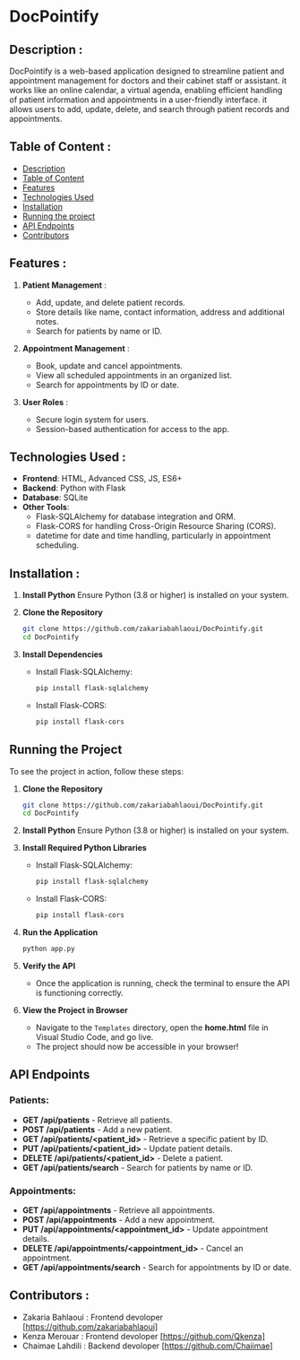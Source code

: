 # DocPointify

## Description :

DocPointify is a web-based application designed to streamline patient and appointment management for doctors and their cabinet staff or assistant. it works like an online calendar, a virtual agenda, enabling efficient handling of patient information and appointments in a user-friendly interface. it allows users to add, update, delete, and search through patient records and appointments.

## Table of Content :

- [Description](#description-)
- [Table of Content](#table-of-content-)
- [Features](#features-)
- [Technologies Used](#technologies-used-)
- [Installation](#installation)
- [Running the project](#running-the-project-)
- [API Endpoints](#api-endpoints)
- [Contributors](#contributors-)


## Features :

1. **Patient Management** :
    - Add, update, and delete patient records.
    - Store details like name, contact information, address and additional notes.
    - Search for patients by name or ID. 
    
2. **Appointment Management** : 
   - Book, update and cancel appointments.
   - View all scheduled appointments in an organized list.
   - Search for appointments by ID or date.

3. **User Roles** : 
   - Secure login system for users.
   - Session-based authentication for access to the app.

   
## Technologies Used :

- **Frontend**: HTML, Advanced CSS, JS, ES6+
- **Backend**: Python with Flask
- **Database**: SQLite
- **Other Tools**: 
     - Flask-SQLAlchemy for database integration and ORM.
     - Flask-CORS for handling Cross-Origin Resource Sharing (CORS).
     - datetime for date and time handling, particularly in appointment scheduling.

## Installation  :

1. **Install Python**
   Ensure Python (3.8 or higher) is installed on your system.

2. **Clone the Repository**
   ```bash
   git clone https://github.com/zakariabahlaoui/DocPointify.git
   cd DocPointify
   ```

3. **Install Dependencies**
   - Install Flask-SQLAlchemy:
     ```bash
     pip install flask-sqlalchemy
     ```
   - Install Flask-CORS:
     ```bash
     pip install flask-cors
     ```

## Running the Project

To see the project in action, follow these steps:

1. **Clone the Repository**
   ```bash
   git clone https://github.com/zakariabahlaoui/DocPointify.git
   cd DocPointify
   ```

2. **Install Python**
   Ensure Python (3.8 or higher) is installed on your system.

3. **Install Required Python Libraries**
   - Install Flask-SQLAlchemy:
     ```bash
     pip install flask-sqlalchemy
     ```
   - Install Flask-CORS:
     ```bash
     pip install flask-cors
     ```

4. **Run the Application**
   ```bash
   python app.py
   ```

5. **Verify the API**
   - Once the application is running, check the terminal to ensure the API is functioning correctly.

6. **View the Project in Browser**
   - Navigate to the `Templates` directory, open the **home.html** file in Visual Studio Code, and go live.
   - The project should now be accessible in your browser!


## API Endpoints

### Patients:
- **GET /api/patients** - Retrieve all patients.
- **POST /api/patients** - Add a new patient.
- **GET /api/patients/<patient_id>** - Retrieve a specific patient by ID.
- **PUT /api/patients/<patient_id>** - Update patient details.
- **DELETE /api/patients/<patient_id>** - Delete a patient.
- **GET /api/patients/search** - Search for patients by name or ID.

### Appointments:
- **GET /api/appointments** - Retrieve all appointments.
- **POST /api/appointments** - Add a new appointment.
- **PUT /api/appointments/<appointment_id>** - Update appointment details.
- **DELETE /api/appointments/<appointment_id>** - Cancel an appointment.
- **GET /api/appointments/search** - Search for appointments by ID or date.

## Contributors :

- Zakaria Bahlaoui : Frontend devoloper [https://github.com/zakariabahlaoui]
- Kenza Merouar : Frontend devoloper  [https://github.com/Qkenza]
- Chaimae Lahdili  : Backend devoloper [https://github.com/Chaiimae]
